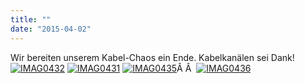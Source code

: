 ```yaml
---
title: ""
date: "2015-04-02"
---
```


Wir bereiten unserem Kabel-Chaos ein Ende. Kabelkanälen sei Dank! [![IMAG0432](../images/IMAG0432-200x300.jpg)](https://hackzogtum-coburg.de/wp-content/uploads/2015/04/IMAG0432.jpg) [![IMAG0431](../images/IMAG0431-200x300.jpg)](https://hackzogtum-coburg.de/wp-content/uploads/2015/04/IMAG0431.jpg) [![IMAG0435](../images/IMAG0435-300x200.jpg)](https://hackzogtum-coburg.de/wp-content/uploads/2015/04/IMAG0435.jpg)Â Â  [![IMAG0436](../images/IMAG0436-300x200.jpg)](https://hackzogtum-coburg.de/wp-content/uploads/2015/04/IMAG0436.jpg)
